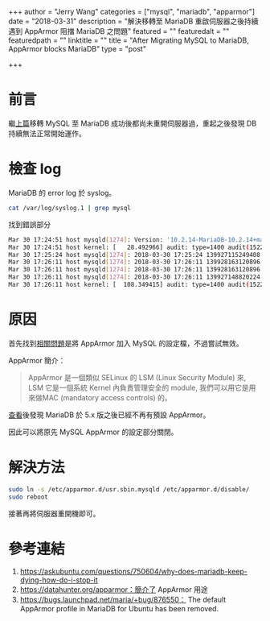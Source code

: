+++
author = "Jerry Wang"
categories = ["mysql", "mariadb", "apparmor"]
date = "2018-03-31"
description = "解決移轉至 MariaDB 重啟伺服器之後持續遇到 AppArmor 阻擋 MariaDB 之問題"
featured = ""
featuredalt = ""
featuredpath = ""
linktitle = ""
title = "After Migrating MySQL to MariaDB, AppArmor blocks MariaDB"
type = "post"

+++

# 前言

繼[上篇](https://focaaby.github.io/blog/migrating-mysql-2-mariadb/)移轉 MySQL 至 MariaDB 成功後都尚未重開伺服器過，重起之後發現 DB 持續無法正常開始運作。

# 檢查 log

MariaDB 的 error log 於 syslog。

```bash
cat /var/log/syslog.1 | grep mysql
```

找到錯誤部分

```bash
Mar 30 17:24:51 host mysqld[1274]: Version: '10.2.14-MariaDB-10.2.14+maria~xenial-log'  socket: '/var/run/mysqld/mysqld.sock'  port: 3306  mariadb.org binary distribution
Mar 30 17:24:51 host kernel: [   28.492966] audit: type=1400 audit(1522401891.184:11): apparmor="DENIED" operation="sendmsg" info="Failed name lookup - disconnected path" error=-13 profile="/usr/sbin/mysqld" name="run/systemd/notify" pid=1274 comm="mysqld" requested_mask="w" denied_mask="w" fsuid=105 ouid=0
Mar 30 17:25:24 host mysqld[1274]: 2018-03-30 17:25:24 139927115249408 [Note] InnoDB: Buffer pool(s) load completed at 180330 17:25:24
Mar 30 17:26:11 host mysqld[1274]: 2018-03-30 17:26:11 139928163120896 [Note] /usr/sbin/mysqld (initiated by: unknown): Normal shutdown
Mar 30 17:26:11 host mysqld[1274]: 2018-03-30 17:26:11 139928163120896 [Note] Event Scheduler: Purging the queue. 0 events
Mar 30 17:26:11 host mysqld[1274]: 2018-03-30 17:26:11 139927148820224 [Note] InnoDB: FTS optimize thread exiting.
Mar 30 17:26:11 host kernel: [  108.349415] audit: type=1400 audit(1522401971.049:12): apparmor="DENIED" operation="sendmsg" info="Failed name lookup - disconnected path" error=-13 profile="/usr/sbin/mysqld" name="run/systemd/notify" pid=1274 comm="mysqld" requested_mask="w" denied_mask="w" fsuid=105 ouid=0
```

# 原因

首先找到[相關問題](https://askubuntu.com/questions/750604/why-does-mariadb-keep-dying-how-do-i-stop-it)是將 AppArmor 加入 MySQL 的設定檔，不過嘗試無效。

AppArmor 簡介：

> AppArmor 是一個類似 SELinux 的 LSM (Linux Security Module) 來, LSM 它是一個系統 Kernel 內負責管理安全的 module, 我們可以用它是用來做MAC (mandatory access controls) 的。

[查看](https://bugs.launchpad.net/maria/+bug/876550)後發現 MariaDB 於 5.x 版之後已經不再有預設 AppArmor。

因此可以將原先 MySQL AppArmor 的設定部分關閉。


# 解決方法

```bash
sudo ln -s /etc/apparmor.d/usr.sbin.mysqld /etc/apparmor.d/disable/
sudo reboot
```

接著再將伺服器重開機即可。

# 參考連結

1. https://askubuntu.com/questions/750604/why-does-mariadb-keep-dying-how-do-i-stop-it
1. https://datahunter.org/apparmor：簡介了 AppArmor 用途
1. https://bugs.launchpad.net/maria/+bug/876550：
The default AppArmor profile in MariaDB for Ubuntu has been removed.
